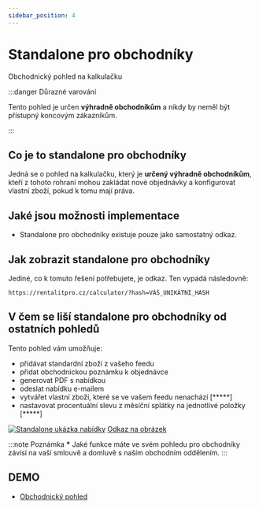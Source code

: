 ```yaml
---
sidebar_position: 4
---
```


# Standalone pro obchodníky

Obchodnický pohled na kalkulačku

:::danger Důrazné varování

Tento pohled je určen **výhradně obchodníkům** a nikdy by neměl být přístupný koncovým zákazníkům.

:::

## Co je to standalone pro obchodníky

Jedná se o pohled na kalkulačku, který je **určený výhradně obchodníkům**, kteří z tohoto rohraní mohou zakládat nové objednávky a konfigurovat vlastní zboží, pokud k tomu mají práva.

## Jaké jsou možnosti implementace

- Standalone pro obchodníky existuje pouze jako samostatný odkaz.

## Jak zobrazit standalone pro obchodníky

Jediné, co k tomuto řešení potřebujete, je odkaz. Ten vypadá následovně:

```
https://rentalitpro.cz/calculator/?hash=VÁŠ_UNIKÁTNÍ_HASH
```

## V čem se liší standalone pro obchodníky od ostatních pohledů

Tento pohled vám umožňuje:

- přidávat standardní zboží z vašeho feedu
- přidat obchodnickou poznámku k objednávce
- generovat PDF s nabídkou
- odeslat nabídku e-mailem
- vytvářet vlastní zboží, které se ve vašem feedu nenachází [*****]
- nastavovat procentuální slevu z měsíční splátky na jednotlivé položky [*****]

[![Standalone ukázka nabídky](../../static/img/pohled-pro-obchodniky.png)](../../static/img/pohled-pro-obchodniky.png)
[Odkaz na obrázek](../../static/img/pohled-pro-obchodniky.png)

:::note Poznámka
**\*** Jaké funkce máte ve svém pohledu pro obchodníky závisí na vaší smlouvě a domluvě s naším obchodním oddělením.
:::

## DEMO

- [Obchodnický pohled](https://stage.rentalitpro.cz/calculator/?hash=xZnzAeXHWa6cBvZXtjnJB1EthBPzFrxA3dibZNlcbNENFbWnzPptpI1DC9QHibQa)
